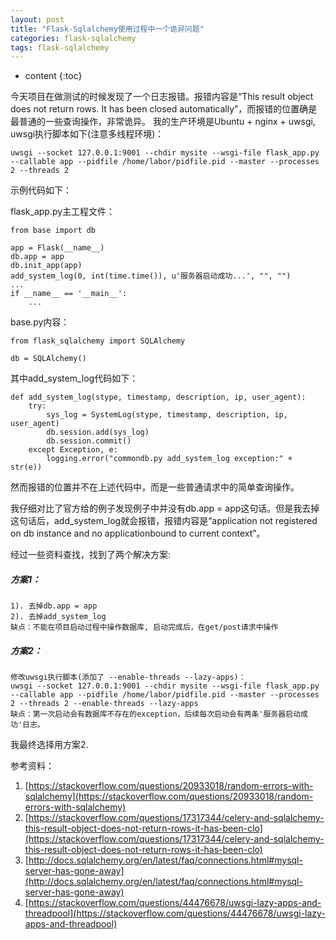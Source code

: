 ```yaml
---
layout: post
title: "Flask-Sqlalchemy使用过程中一个诡异问题"
categories: flask-sqlalchemy
tags: flask-sqlalchemy
---
```


* content
{:toc}

今天项目在做测试的时候发现了一个日志报错。报错内容是“This result object does not return rows. It has been closed automatically”，而报错的位置确是最普通的一些查询操作，非常诡异。
我的生产环境是Ubuntu + nginx + uwsgi, uwsgi执行脚本如下(注意多线程环境)：
```
uwsgi --socket 127.0.0.1:9001 --chdir mysite --wsgi-file flask_app.py --callable app --pidfile /home/labor/pidfile.pid --master --processes 2 --threads 2
```

示例代码如下：

flask_app.py主工程文件：
```
from base import db

app = Flask(__name__)
db.app = app
db.init_app(app)
add_system_log(0, int(time.time()), u'服务器启动成功...', "", "")
...
if __name__ == '__main__':
	...
```

base.py内容：
```
from flask_sqlalchemy import SQLAlchemy

db = SQLAlchemy()
```

其中add_system_log代码如下：
```
def add_system_log(stype, timestamp, description, ip, user_agent):
    try:
        sys_log = SystemLog(stype, timestamp, description, ip, user_agent)
        db.session.add(sys_log)
        db.session.commit()
    except Exception, e:
        logging.error("commondb.py add_system_log exception:" + str(e))
```
然而报错的位置并不在上述代码中，而是一些普通请求中的简单查询操作。

我仔细对比了官方给的例子发现例子中并没有db.app = app这句话。但是我去掉这句话后，add_system_log就会报错，报错内容是“application not registered on db instance and no applicationbound to current context”。

经过一些资料查找，找到了两个解决方案:
##### 方案1：
```
1). 去掉db.app = app
2). 去掉add_system_log 
缺点：不能在项目启动过程中操作数据库, 启动完成后，在get/post请求中操作
```

##### 方案2：
```
修改uwsgi执行脚本(添加了 --enable-threads --lazy-apps)：
uwsgi --socket 127.0.0.1:9001 --chdir mysite --wsgi-file flask_app.py --callable app --pidfile /home/labor/pidfile.pid --master --processes 2 --threads 2 --enable-threads --lazy-apps
缺点：第一次启动会有数据库不存在的exception，后续每次启动会有两条'服务器启动成功'日志。
```

我最终选择用方案2.

参考资料：
1. [https://stackoverflow.com/questions/20933018/random-errors-with-sqlalchemy](https://stackoverflow.com/questions/20933018/random-errors-with-sqlalchemy)
2. [https://stackoverflow.com/questions/17317344/celery-and-sqlalchemy-this-result-object-does-not-return-rows-it-has-been-clo](https://stackoverflow.com/questions/17317344/celery-and-sqlalchemy-this-result-object-does-not-return-rows-it-has-been-clo)
3. [http://docs.sqlalchemy.org/en/latest/faq/connections.html#mysql-server-has-gone-away](http://docs.sqlalchemy.org/en/latest/faq/connections.html#mysql-server-has-gone-away)
4. [https://stackoverflow.com/questions/44476678/uwsgi-lazy-apps-and-threadpool](https://stackoverflow.com/questions/44476678/uwsgi-lazy-apps-and-threadpool)
